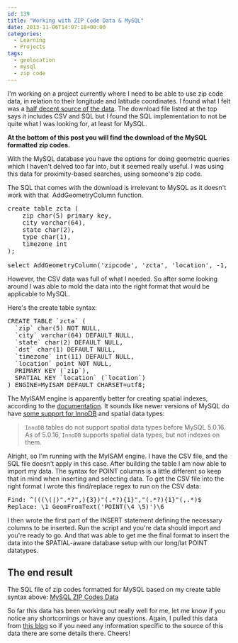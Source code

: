 ```yaml
---
id: 139
title: "Working with ZIP Code Data & MySQL"
date: 2013-11-06T14:07:18+00:00
categories:
  - Learning
  - Projects
tags:
  - geolocation
  - mysql
  - zip code
---
```


I'm working on a project currently where I need to be able to use zip code data, in relation to their longitude and latitude coordinates. I found what I felt was a <a title="Zip Code Data Download" href="http://www.boutell.com/zipcodes/" target="_blank">half decent source of the data</a>. The download file listed at the top says it includes CSV and SQL but I found the SQL implementation to not be quite what I was looking for, at least for MySQL.

**At the bottom of this post you will find the download of the MySQL formatted zip codes.**

With the MySQL database you have the options for doing geometric queries which I haven't delved too far into, but it seemed really useful. I was using this data for proximity-based searches, using someone's zip code.

The SQL that comes with the download is irrelevant to MySQL as it doesn't work with that  <span className="lang:default decode:true  crayon-inline">AddGeometryColumn</span> function.

<pre className="lang:mysql decode:true">create table zcta (
    zip char(5) primary key,
    city varchar(64),
    state char(2),
    type char(1),
    timezone int
);

select AddGeometryColumn('zipcode', 'zcta', 'location', -1, 'POINT', 2);</pre>

However, the CSV data was full of what I needed. So after some looking around I was able to mold the data into the right format that would be applicable to MySQL.

Here's the create table syntax:

<pre className="lang:mysql decode:true">CREATE TABLE `zcta` (
  `zip` char(5) NOT NULL,
  `city` varchar(64) DEFAULT NULL,
  `state` char(2) DEFAULT NULL,
  `dst` char(1) DEFAULT NULL,
  `timezone` int(11) DEFAULT NULL,
  `location` point NOT NULL,
  PRIMARY KEY (`zip`),
  SPATIAL KEY `location` (`location`)
) ENGINE=MyISAM DEFAULT CHARSET=utf8;</pre>

The MyISAM engine is apparently better for creating spatial indexes, according to the <a title="MySQL Documentation - Creating Spatial Indexes" href="http://dev.mysql.com/doc/refman/5.1/en/creating-spatial-indexes.html" target="_blank">documentation</a>. It sounds like newer versions of MySQL do have <a title="Restrictions of InnoDB" href="http://dev.mysql.com/doc/refman/5.0/en/innodb-restrictions.html#idm47194372455840" target="_blank">some support for InnoDB</a> and spatial data types:

> `InnoDB` tables do not support spatial data types before MySQL 5.0.16. As of 5.0.16, `InnoDB` supports spatial data types, but not indexes on them.

Alright, so I'm running with the MyISAM engine. I have the CSV file, and the SQL file doesn't apply in this case. After building the table I am now able to import my data. The syntax for POINT columns is a little different so keep that in mind when inserting and selecting data. To get the CSV file into the right format I wrote this find/replace regex to run on the CSV data:

<pre className="lang:default decode:true">Find: ^(((\(|)".*?",){3})"(.*?){1}","(.*?){1}"(,.*)$
Replace: \1 GeomFromText('POINT(\4 \5)')\6</pre>

I then wrote the first part of the INSERT statement defining the necessary columns to be inserted. Run the script and you're data should import and you're ready to go. And that was able to get me the final format to insert the data into the SPATIAL-aware database setup with our long/lat POINT datatypes.

## The end result

The SQL file of zip codes formatted for MySQL based on my create table syntax above:
[MySQL ZIP Codes Data](/wordpress/2013/11/zipcode.sql_.zip)

So far this data has been working out really well for me, let me know if you notice any shortcomings or have any questions. Again, I pulled this data from <a href="http://www.boutell.com/zipcodes/" target="_blank">this blog</a> so if you need any information specific to the source of this data there are some details there. Cheers!

